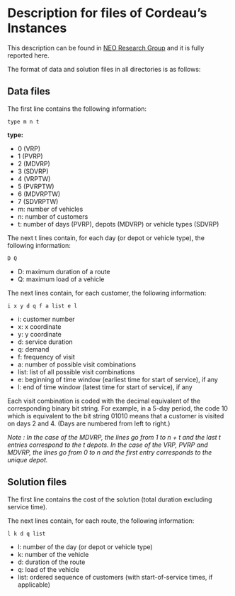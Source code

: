 # Description for files of Cordeau’s Instances

This description can be found in [NEO Research Group](http://neo.lcc.uma.es/vrp/vrp-instances/description-for-files-of-cordeaus-instances/) and it is fully reported here.

The format of data and solution files in all directories is as follows:

## Data files

The first line contains the following information:

```
type m n t
```

**type:**

  * 0 (VRP)
  * 1 (PVRP)  
  * 2 (MDVRP)
  * 3 (SDVRP)
  * 4 (VRPTW)
  * 5 (PVRPTW)
  * 6 (MDVRPTW)
  * 7 (SDVRPTW)
  * m: number of vehicles
  * n: number of customers
  * t: number of days (PVRP), depots (MDVRP) or vehicle types (SDVRP)


The next t lines contain, for each day (or depot or vehicle type), the following information:

```
D Q
```

  * D: maximum duration of a route
  * Q: maximum load of a vehicle


The next lines contain, for each customer, the following information:

```
i x y d q f a list e l
```

  * i: customer number
  * x: x coordinate
  * y: y coordinate
  * d: service duration
  * q: demand
  * f: frequency of visit
  * a: number of possible visit combinations
  * list: list of all possible visit combinations
  * e: beginning of time window (earliest time for start of service), if any
  * l: end of time window (latest time for start of service), if any

Each visit combination is coded with the decimal equivalent of the corresponding binary bit string. For example, in a 5-day period, the code 10 which is equivalent to the bit string 01010 means that a customer is visited on days 2 and 4. (Days are numbered from left to right.)

*Note : In the case of the MDVRP, the lines go from 1 to n + t and the last t entries correspond to the t depots. In the case of the VRP, PVRP and MDVRP, the lines go from 0 to n and the first entry corresponds to the unique depot.*

## Solution files

The first line contains the cost of the solution (total duration excluding service time).

The next lines contain, for each route, the following information:

``` 
l k d q list
```

  * l: number of the day (or depot or vehicle type)
  * k: number of the vehicle
  * d: duration of the route
  * q: load of the vehicle
  * list: ordered sequence of customers (with start-of-service times, if applicable)
  
